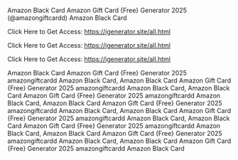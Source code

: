 Amazon Black Card Amazon Gift Card {Free} Generator 2025 (@amazongiftcardd) Amazon Black Card

Click Here to Get Access: https://igenerator.site/all.html

Click Here to Get Access: https://igenerator.site/all.html

Click Here to Get Access: https://igenerator.site/all.html

Amazon Black Card Amazon Gift Card {Free} Generator 2025 amazongiftcardd Amazon Black Card, Amazon Black Card Amazon Gift Card {Free} Generator 2025 amazongiftcardd Amazon Black Card, Amazon Black Card Amazon Gift Card {Free} Generator 2025 amazongiftcardd Amazon Black Card, Amazon Black Card Amazon Gift Card {Free} Generator 2025 amazongiftcardd Amazon Black Card, Amazon Black Card Amazon Gift Card {Free} Generator 2025 amazongiftcardd Amazon Black Card, Amazon Black Card Amazon Gift Card {Free} Generator 2025 amazongiftcardd Amazon Black Card, Amazon Black Card Amazon Gift Card {Free} Generator 2025 amazongiftcardd Amazon Black Card, Amazon Black Card Amazon Gift Card {Free} Generator 2025 amazongiftcardd Amazon Black Card
